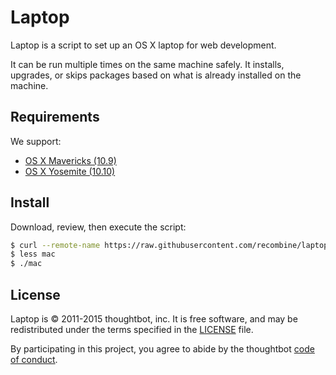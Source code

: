 Laptop
======

Laptop is a script to set up an OS X laptop for web development.

It can be run multiple times on the same machine safely.
It installs, upgrades, or skips packages
based on what is already installed on the machine.

Requirements
------------

We support:

* [OS X Mavericks (10.9)](https://itunes.apple.com/us/app/os-x-mavericks/id675248567)
* [OS X Yosemite (10.10)](https://www.apple.com/osx/)

Install
-------

Download, review, then execute the script:

```sh
$ curl --remote-name https://raw.githubusercontent.com/recombine/laptop/master/mac
$ less mac
$ ./mac
```


License
-------

Laptop is © 2011-2015 thoughtbot, inc.
It is free software,
and may be redistributed under the terms specified in the [LICENSE] file.

[LICENSE]: LICENSE

By participating in this project,
you agree to abide by the thoughtbot [code of conduct].

[code of conduct]: https://thoughtbot.com/open-source-code-of-conduct
